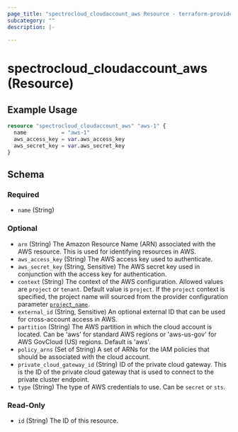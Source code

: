 ```yaml
---
page_title: "spectrocloud_cloudaccount_aws Resource - terraform-provider-spectrocloud"
subcategory: ""
description: |-
  
---
```


# spectrocloud_cloudaccount_aws (Resource)

  

## Example Usage

```terraform
resource "spectrocloud_cloudaccount_aws" "aws-1" {
  name           = "aws-1"
  aws_access_key = var.aws_access_key
  aws_secret_key = var.aws_secret_key
}
```


<!-- schema generated by tfplugindocs -->
## Schema

### Required

- `name` (String)

### Optional

- `arn` (String) The Amazon Resource Name (ARN) associated with the AWS resource. This is used for identifying resources in AWS.
- `aws_access_key` (String) The AWS access key used to authenticate.
- `aws_secret_key` (String, Sensitive) The AWS secret key used in conjunction with the access key for authentication.
- `context` (String) The context of the AWS configuration. Allowed values are `project` or `tenant`. Default value is `project`. If  the `project` context is specified, the project name will sourced from the provider configuration parameter [`project_name`](https://registry.terraform.io/providers/spectrocloud/spectrocloud/latest/docs#schema).
- `external_id` (String, Sensitive) An optional external ID that can be used for cross-account access in AWS.
- `partition` (String) The AWS partition in which the cloud account is located. 
Can be 'aws' for standard AWS regions or 'aws-us-gov' for AWS GovCloud (US) regions.
Default is 'aws'.
- `policy_arns` (Set of String) A set of ARNs for the IAM policies that should be associated with the cloud account.
- `private_cloud_gateway_id` (String) ID of the private cloud gateway. This is the ID of the private cloud gateway that is used to connect to the private cluster endpoint.
- `type` (String) The type of AWS credentials to use. Can be `secret` or `sts`.

### Read-Only

- `id` (String) The ID of this resource.